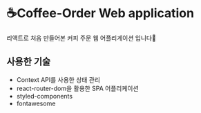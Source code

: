 # ☕Coffee-Order Web application

리액트로 처음 만들어본 커피 주문 웹 어플리게이션 입니다🙂

## 사용한 기술

- Context API를 사용한 상태 관리
- react-router-dom을 활용한 SPA 어플리케이션
- styled-components
- fontawesome

